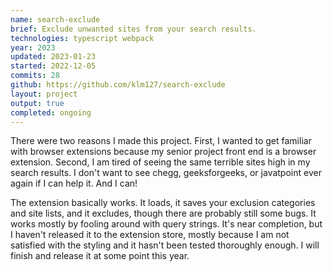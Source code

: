 ```yaml
---
name: search-exclude
brief: Exclude unwanted sites from your search results.
technologies: typescript webpack
year: 2023
updated: 2023-01-23
started: 2022-12-05
commits: 28
github: https://github.com/klm127/search-exclude
layout: project
output: true
completed: ongoing
---
```


There were two reasons I made this project. First, I wanted to get familiar with browser extensions because my senior project front end is a browser extension. Second, I am tired of seeing the same terrible sites high in my search results. I don't want to see chegg, geeksforgeeks, or javatpoint ever again if I can help it. And I can!

The extension basically works. It loads, it saves your exclusion categories and site lists, and it excludes, though there are probably still some bugs. It works mostly by fooling around with query strings. It's near completion, but I haven't released it to the extension store, mostly because I am not satisfied with the styling and it hasn't been tested thoroughly enough. I will finish and release it at some point this year. 